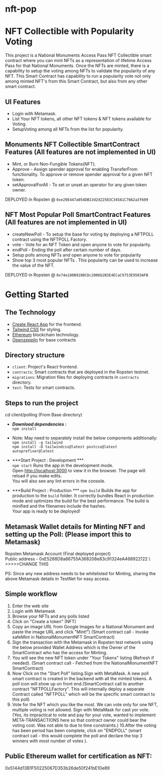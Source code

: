 # nft-pop
# NFT Collectible with Popularity Voting

This project is a National Monuments Access Pass NFT Collectible smart contract where you can mint NFTs as a representation of lifetime Access Pass for that National Monuments.
Once the NFTs are minted, there is a capability to setup the voting among NFTs to validate the popularity of any NFT. This Smart Contract has capability to run a popularity vote
not only among minted NFT's from this Smart Contract, but also from any other smart contract.

## UI Features
- Login with Metamask.
- List Your NFT tokens, all other NFT tokens & NFT tokens available for Voting.
- SetupVoting among all NFTs from the list for popularity.


## Monuments NFT Collectible SmartContract Features (All features are not implemented in UI)
- Mint, or Burn Non-Fungible Tokens(NFT).
- Approve - Assign spender approval for enabling TransferFrom functionality. To approve or remove spender approval for a given NFT token.
- setApprovalForAll - To set or unset an operator for any given token owner.

DEPLOYED in Ropsten @ `0xe29E447a054DB13d2d22583C345A1C70A2a3f699`

## NFT Most Popular Poll SmartContract Features (All features are not implemented in UI)
- createNewPoll - To setup the base for voting by deploying a NFTPOLL contract using the NFTPOLL Factory.
- vote - Vote for an NFT Token and open anyone to vote for popularity.
- endPoll - Ending the poll after certain number of days.
- Setup polls among NFTs and open anyone to vote for popularity
- Show top 3 most popular NFTs . This popularity can be used to increase the value of the NFT.

DEPLOYED in Ropsten @ `0x74a180B9280CDc2006b2B3E4ECaC9753E9503AFB`

# Getting Started

<!-- ### Prerequisites
 - Node.js >= v14
 - Truffle and Ganache
 - Yarn
 - git checkout master

## Contracts
  - Run yarn install in project root to install Truffle build and smart contract dependencies
  - Run local testnet in port 7545 with an Ethereum client, e.g. Ganache
  - truffle migrate --network development
  - truffle console --network development
  - Run tests in Truffle console: test
  - development network id is 1337, remember to change it in Metamask as well!

## Frontend
  - cd client/polling
  - npm install
  - npm start
  - Open http://localhost:3000/listing -->

## The Technology

- [Create React App](https://github.com/facebook/create-react-app) for the frontend.
- [Tailwind CSS](https://tailwindcss.com) for styling.
- [Ethereum](https://ethereum.org/en/) blockchain technology.
- [Openzepplin](https://openzeppelin.com/) for base contracts


## Directory structure

- `client`: Project's React frontend.
- `contracts`: Smart contracts that are deployed in the Ropsten testnet.
- `migrations`: Migration files for deploying contracts in `contracts` directory.
- `test`: Tests for smart contracts.

## Steps to run the project

cd client/polling (From Base directory)
- ***Download dependencies :*** \
  `npm install`

- Note: May need to separately install the below components additionally: \
  `npm install -g tailwind` \
  `npm install -D tailwindcss@latest postcss@latest autoprefixer@latest`

- ***Start Project : Development *** \
  `npm start` Runs the app in the development mode.\
  Open [http://localhost:3000](http://localhost:3000) to view it in the browser. The page will reload if you make edits.\
  You will also see any lint errors in the console.


- ***Build Project : Production ***
  `npm build`
  Builds the app for production to the `build` folder.
  It correctly bundles React in production mode and optimizes the build for the best performance. The build is minified and the filenames include the hashes.\
  Your app is ready to be deployed!


## Metamask Wallet details for Minting NFT and setting up the Poll: (Please import this to Metamask)
Ropsten Metamask Account (Final deployed project) \
Public address - 0xE5288D8a86755A368208e83c91324eA468922122 \  >>>>>CHANGE THIS

PS: Since any new address needs to be whitelisted for Minting, sharing the above Metamask details in TestNet for easy access.
## Simple workflow

1. Enter the web site
2. Login with Metamask
3. Browse your NFTs and any polls listed
4. Click on "Create a token" (NFT)
5. Copy an image URL from Google Images for a National Monument and paste the image URL and click "Mint!") (Smart contract call - Invoke safeMint in NationalMonumentNFT SmartContract)
6. Sign the transaction with the Metamask in Ropsten test network using the below provided Wallet Address which is the Owner of the SmartContract who has the access for Minting.
7. You will see the new NFT token under "Your Tokens" listing (Refresh if needed). (Smart contract call - Fetched from the NationalMonumentNFT SmartContract)
8. Now Click on the  "Start Poll" listing.Sign with MetaMask. A new poll smart contract is created in the backend with all the minted tokens. A poll icon will show up on front end.(SmartContract call to another contract "NFTPOLLFactory". This will internally deploy a separate Contract called "NFTPOLL" which will be the specific smart contract to this poll)
9. Vote for the NFT which you like the most. We can vote only for one NFT, multiple voting is not allowed. Sign with MetaMask for cast yor vote. (Yes, its impractical to vote and pay for your vote, wanted to implement META-TRANSACTIONS here so that contract owner could bear the voting cost. Was not able to due to time constraints.)
10.After the voting has been period has been complete, click on "ENDPOLL" (smart contract call - this would complete the poll and declare the top 3 winners with most number of votes ).



## Public Ethereum wallet for certification as NFT:
0x5144d13B1F50225067D353b26de50f241bE10e89  

